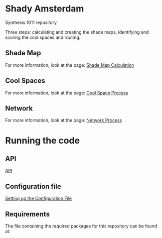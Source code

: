 # Shady Amsterdam
Synthesis 1011 repository

Three steps: calculating and creating the shade maps, identifying and scoring the cool spaces and routing. 

## Shade Map 
For more information, look at the page:  [Shade Map Calculation](docs/Shade-Map-Calculation.md)

## Cool Spaces
For more information, look at the page:  [Cool Space Process](docs/Cool-Spaces.md)

## Network
For more information, look at the page:  [Network Process](docs/Network.md)

# Running the code
## API
[API](docs/api.md)

## Configuration file 
[Setting up the Configuration File](docs/Configuration-setup.md)
## Requirements
The file containing the required packages for this repository can be found at: 



